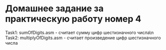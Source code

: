 
# Домашнее задание за практическую работу номер 4

Task1: sumOfDigits.asm - считает сумму цифр шестизначного числа\n
Task2: multiplyOfDigits.asm - считает произведение цифр шестизначного числа


